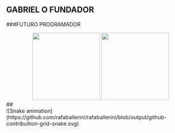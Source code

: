 ## GABRIEL O FUNDADOR 
###FUTURO PROGRAMADOR 
<div align="center">
  <img height="180em" src="https://github-readme-stats.vercel.app/api?
  username=Gabriel30206&show_incons=true&theme=dracula&nclude_all_commits=true&count_private=true"/>
   <img height="180em" src="https://github-readme-stats.vercel.app/api/top-langs/?
   username=Gabriel30206&layout=compact&langs_count=7&theme=dracula"/>
   </div>
   ##
   <div>
   ![Snake animation](https://github.com/rafaballerini/rafaballerini/blob/output/github-contribuition-grid-snake.svg)
   </div>
   

